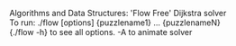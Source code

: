 Algorithms and Data Structures: 'Flow Free' Dijkstra solver  
To run: ./flow [options] {puzzlename1} ... {puzzlenameN}  
{./flow -h} to see all options. -A to animate solver
